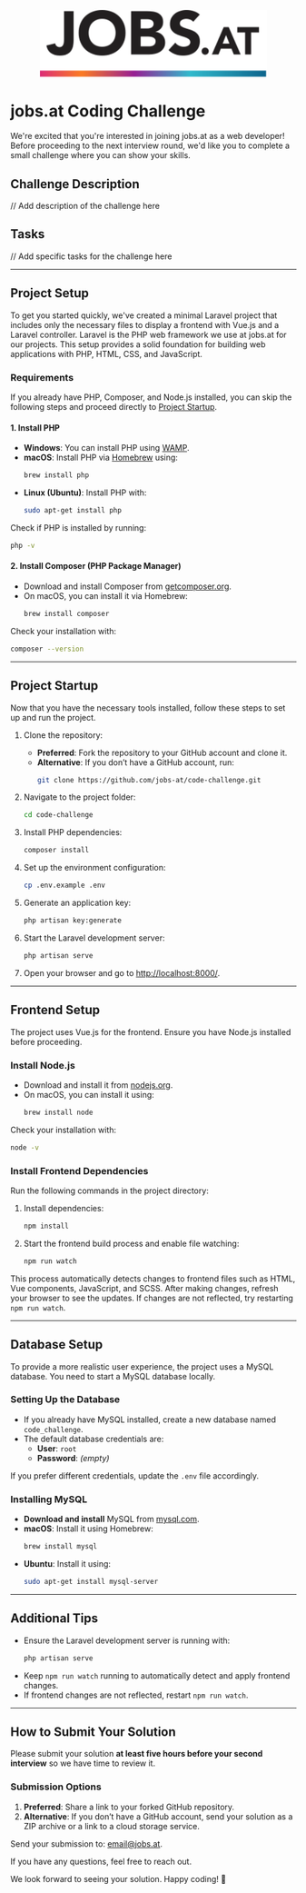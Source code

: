 <p align="center"><a href="https://laravel.com" target="_blank"><img src="public/images/jobs-at-logo.svg" width="400" alt="Laravel Logo"></a></p>

# jobs.at Coding Challenge

We're excited that you're interested in joining jobs.at as a web developer! Before proceeding to the next interview round, we'd like you to complete a small challenge where you can show your skills.

## Challenge Description

// Add description of the challenge here

## Tasks

// Add specific tasks for the challenge here

---

## Project Setup

To get you started quickly, we've created a minimal Laravel project that includes only the necessary files to display a frontend with Vue.js and a Laravel controller. Laravel is the PHP web framework we use at jobs.at for our projects. This setup provides a solid foundation for building web applications with PHP, HTML, CSS, and JavaScript.

### Requirements

If you already have PHP, Composer, and Node.js installed, you can skip the following steps and proceed directly to [Project Startup](#project-startup).

#### 1. Install PHP

- **Windows**: You can install PHP using [WAMP](http://www.wampserver.com/en/).
- **macOS**: Install PHP via [Homebrew](https://brew.sh) using:
  ```sh
  brew install php
  ```
- **Linux (Ubuntu)**: Install PHP with:
  ```sh
  sudo apt-get install php
  ```

Check if PHP is installed by running:

```sh
php -v
```

#### 2. Install Composer (PHP Package Manager)

- Download and install Composer from [getcomposer.org](https://getcomposer.org/download/).
- On macOS, you can install it via Homebrew:
  ```sh
  brew install composer
  ```

Check your installation with:

```sh
composer --version
```

---

## Project Startup

Now that you have the necessary tools installed, follow these steps to set up and run the project.

1. Clone the repository:

    - **Preferred**: Fork the repository to your GitHub account and clone it.
    - **Alternative**: If you don’t have a GitHub account, run:
      ```sh
      git clone https://github.com/jobs-at/code-challenge.git
      ```

2. Navigate to the project folder:

   ```sh
   cd code-challenge
   ```

3. Install PHP dependencies:

   ```sh
   composer install
   ```

4. Set up the environment configuration:

   ```sh
   cp .env.example .env
   ```

5. Generate an application key:

   ```sh
   php artisan key:generate
   ```

6. Start the Laravel development server:

   ```sh
   php artisan serve
   ```

7. Open your browser and go to [http://localhost:8000/](http://localhost:8000/).

---

## Frontend Setup

The project uses Vue.js for the frontend. Ensure you have Node.js installed before proceeding.

### Install Node.js

- Download and install it from [nodejs.org](https://nodejs.org/en/download/).
- On macOS, you can install it using:
  ```sh
  brew install node
  ```

Check your installation with:

```sh
node -v
```

### Install Frontend Dependencies

Run the following commands in the project directory:

1. Install dependencies:

   ```sh
   npm install
   ```

2. Start the frontend build process and enable file watching:

   ```sh
   npm run watch
   ```

This process automatically detects changes to frontend files such as HTML, Vue components, JavaScript, and SCSS. After making changes, refresh your browser to see the updates. If changes are not reflected, try restarting `npm run watch`.

---

## Database Setup

To provide a more realistic user experience, the project uses a MySQL database. You need to start a MySQL database locally.

### Setting Up the Database

- If you already have MySQL installed, create a new database named `code_challenge`.
- The default database credentials are:
    - **User**: `root`
    - **Password**: *(empty)*

If you prefer different credentials, update the `.env` file accordingly.

### Installing MySQL

- **Download and install** MySQL from [mysql.com](https://dev.mysql.com/downloads/mysql/).
- **macOS**: Install it using Homebrew:
  ```sh
  brew install mysql
  ```
- **Ubuntu**: Install it using:
  ```sh
  sudo apt-get install mysql-server
  ```

---

## Additional Tips

- Ensure the Laravel development server is running with:
  ```sh
  php artisan serve
  ```
- Keep `npm run watch` running to automatically detect and apply frontend changes.
- If frontend changes are not reflected, restart `npm run watch`.

---

## How to Submit Your Solution

Please submit your solution **at least five hours before your second interview** so we have time to review it.

### Submission Options

1. **Preferred**: Share a link to your forked GitHub repository.
2. **Alternative**: If you don’t have a GitHub account, send your solution as a ZIP archive or a link to a cloud storage service.

Send your submission to: [email@jobs.at](mailto\:email@jobs.at?subject=jobs.at%20Coding%20Challenge%20Submission).

If you have any questions, feel free to reach out.

We look forward to seeing your solution. Happy coding! 🚀

